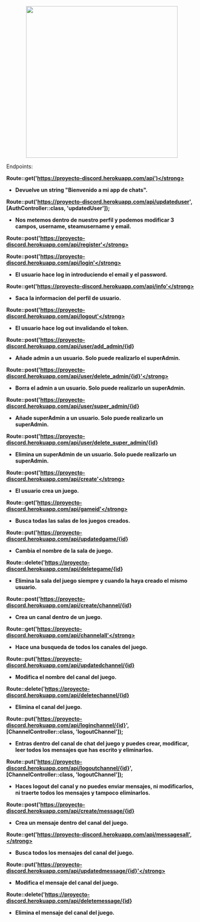 <p align="center"><img src="https://raw.githubusercontent.com/laravel/art/master/logo-lockup/5%20SVG/2%20CMYK/1%20Full%20Color/laravel-logolockup-cmyk-red.svg" width="400"></p>


Endpoints:

<strong>Route::get('https://proyecto-discord.herokuapp.com/api')</strong>
- Devuelve un string "Bienvenido a mi app de chats".

<strong>Route::put('https://proyecto-discord.herokuapp.com/api/updateduser', [AuthController::class, 'updatedUser']);</strong>
- Nos metemos dentro de nuestro perfil y podemos modificar 3 campos, username, steamusername y email.

<stron>Route::post('https://proyecto-discord.herokuapp.com/api/register'</strong>

<strong>Route::post('https://proyecto-discord.herokuapp.com/api/login'</strong>
- El usuario hace log in introduciendo el email y el password.

<strong>Route::get('https://proyecto-discord.herokuapp.com/api/info'</strong>
- Saca la informacion del perfil de usuario.

<strong>Route::post('https://proyecto-discord.herokuapp.com/api/logout'</strong>
- El usuario hace log out invalidando el token.

<strong>Route::post('https://proyecto-discord.herokuapp.com/api/user/add_admin/{id}</strong>
- Añade admin a un usuario. Solo puede realizarlo el superAdmin.

<strong>Route::post('https://proyecto-discord.herokuapp.com/api/user/delete_admin/{id}'</strong>
- Borra el admin a un usuario. Solo puede realizarlo un superAdmin.

<strong>Route::post('https://proyecto-discord.herokuapp.com/api/user/super_admin/{id}</strong>
- Añade superAdmin a un usuario. Solo puede realizarlo un superAdmin.

<strong>Route::post('https://proyecto-discord.herokuapp.com/api/user/delete_super_admin/{id}</strong>
- Elimina un superAdmin de un usuario. Solo puede realizarlo un superAdmin.

<strong>Route::post('https://proyecto-discord.herokuapp.com/api/create'</strong>
- El usuario crea un juego.

<strong>Route::get('https://proyecto-discord.herokuapp.com/api/gameid'</strong>
- Busca todas las salas de los juegos creados.

<strong>Route::put('https://proyecto-discord.herokuapp.com/api/updatedgame/{id}</strong>
- Cambia el nombre de la sala de juego.

<strong>Route::delete('https://proyecto-discord.herokuapp.com/api/deletegame/{id}</strong>
- Elimina la sala del juego siempre y cuando la haya creado el mismo usuario.

<strong>Route::post('https://proyecto-discord.herokuapp.com/api/create/channel/{id}</strong>
- Crea un canal dentro de un juego.

<strong>Route::get('https://proyecto-discord.herokuapp.com/api/channelall'</strong>
- Hace una busqueda de todos los canales del juego.

<strong>Route::put('https://proyecto-discord.herokuapp.com/api/updatedchannel/{id}</strong>
- Modifica el nombre del canal del juego.

<strong>Route::delete('https://proyecto-discord.herokuapp.com/api/deletechannel/{id}</strong>
- Elimina el canal del juego.

<stron>Route::put('https://proyecto-discord.herokuapp.com/api/loginchannel/{id}', [ChannelController::class, 'logoutChannel']);</strong>
- Entras dentro del canal de chat del juego y puedes crear, modificar, leer todos los mensajes que has escrito y eliminarlos.

<stron>Route::put('https://proyecto-discord.herokuapp.com/api/logoutchannel/{id}', [ChannelController::class, 'logoutChannel']);</strong>
- Haces logout del canal y no puedes enviar mensajes, ni modificarlos, ni traerte todos los mensajes y tampoco eliminarlos.

<strong>Route::post('https://proyecto-discord.herokuapp.com/api/create/message/{id}</strong>
- Crea un mensaje dentro del canal del juego.

<strong>Route::get('https://proyecto-discord.herokuapp.com/api/messagesall',</strong>
- Busca todos los mensajes del canal del juego.

<strong>Route::put('https://proyecto-discord.herokuapp.com/api/updatedmessage/{id}'</strong>
- Modifica el mensaje del canal del juego.

<strong>Route::delete('https://proyecto-discord.herokuapp.com/api/deletemessage/{id}</strong>
- Elimina el mensaje del canal del juego.